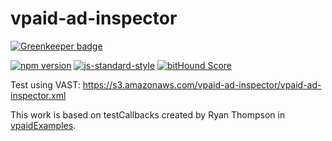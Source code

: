 # vpaid-ad-inspector

[![Greenkeeper badge](https://badges.greenkeeper.io/kahwee/vpaid-ad-inspector.svg)](https://greenkeeper.io/)

[![npm version](https://badge.fury.io/js/vpaid-ad-inspector.svg)](https://badge.fury.io/js/vpaid-ad-inspector)
[![js-standard-style](https://img.shields.io/badge/code%20style-standard-brightgreen.svg?style=flat)](https://github.com/feross/standard)
[![bitHound Score](https://www.bithound.io/github/kahwee/vpaid-ad-inspector/badges/score.svg)](https://www.bithound.io/github/kahwee/vpaid-ad-inspector)

Test using VAST: https://s3.amazonaws.com/vpaid-ad-inspector/vpaid-ad-inspector.xml

This work is based on testCallbacks created by Ryan Thompson in [vpaidExamples](https://github.com/ryanthompson591/vpaidExamples/).
